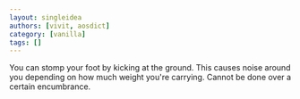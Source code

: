 ```yaml
---
layout: singleidea
authors: [vivit, aosdict]
category: [vanilla]
tags: []
---
```

You can stomp your foot by kicking at the ground. This causes noise around you depending on how much weight you're carrying. Cannot be done over a certain encumbrance.

